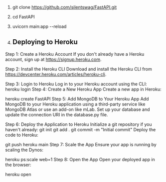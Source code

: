 1. git clone https://github.com/silentswag/FastAPI.git
2. cd FastAPI
3. uvicorn main:app --reload

4. ## Deploying to Heroku
Step 1: Create a Heroku Account
  If you don't already have a Heroku account, sign up at https://signup.heroku.com.

Step 2: Install the Heroku CLI
Download and install the Heroku CLI from https://devcenter.heroku.com/articles/heroku-cli.

Step 3: Login to Heroku
Log in to your Heroku account using the CLI:
heroku login
Step 4: Create a New Heroku App
Create a new app in Heroku:

heroku create FastAPI
Step 5: Add MongoDB to Your Heroku App
Add MongoDB to your Heroku application using a third-party service like MongoDB Atlas or use an add-on like mLab.
Set up your database and update the connection URI in the database.py file.

Step 6: Deploy the Application to Heroku
Initialize a git repository if you haven't already:
git init
git add .
git commit -m "Initial commit"
Deploy the code to Heroku:

git push heroku main
Step 7: Scale the App
Ensure your app is running by scaling the Dynos:


heroku ps:scale web=1
Step 8: Open the App
Open your deployed app in the browser:


heroku open

